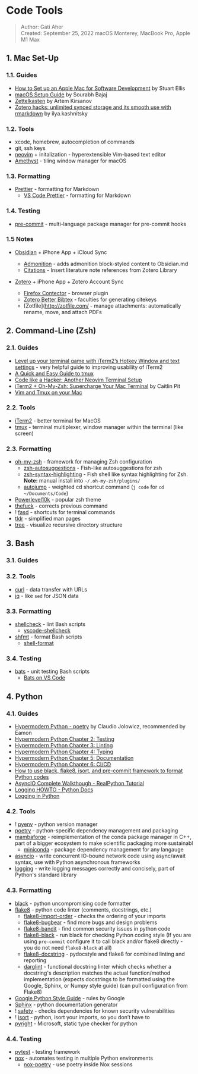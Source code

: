 # Code Tools

> Author: Gati Aher  
> Created: September 25, 2022
> macOS Monterey, MacBook Pro, Apple M1 Max

## 1. Mac Set-Up

### 1.1. Guides

- [How to Set up an Apple Mac for Software Development](https://www.stuartellis.name/articles/mac-setup/) by Stuart Ellis
- [macOS Setup Guide](https://sourabhbajaj.com/mac-setup/) by Sourabh Bajaj
- [Zettelkasten](https://www.youtube.com/playlist?list=PLgtmMKe4spCM5YQa3tbbdloBQB5RFKb3Y) by Artem Kirsanov
- [Zotero hacks: unlimited synced storage and its smooth use with rmarkdown](https://ikashnitsky.github.io/2019/zotero/) by ilya.kashnitsky

### 1.2. Tools

- xcode, homebrew, autocompletion of commands
- git, ssh keys
- [neovim](https://neovim.io/) + initalization - hyperextensible Vim-based text editor
- [Amethyst](https://ianyh.com/amethyst/) - tiling window manager for macOS

### 1.3. Formatting

- [Prettier](https://prettier.io/docs/en/install.html) - formatting for Markdown
  - [VS Code Prettier](https://marketplace.visualstudio.com/items?itemName=esbenp.prettier-vscode) - formatting for Markdown

### 1.4. Testing

- [pre-commit](https://pre-commit.com/) - multi-language package manager for pre-commit hooks

### 1.5 Notes

- [Obsidian]() + iPhone App + iCloud Sync
  - [Admonition](https://github.com/valentine195/obsidian-admonition) - adds admonition block-styled content to Obsidian.md
  - [Citations](https://github.com/hans/obsidian-citation-plugin) - Insert literature note references from Zotero Library
- [Zotero](https://www.zotero.org/) + iPhone App + Zotero Account Sync

  - [Firefox Contector](https://www.zotero.org/download/) - browser plugin
  - [Zotero Better Bibtex](https://retorque.re/zotero-better-bibtex/) - faculties for generating citekeys
  - [Zotfile](http://zotfile.com/ - manage attachments: automatically rename, move, and attach PDFs

## 2. Command-Line (Zsh)

### 2.1. Guides

- [Level up your terminal game with iTerm2’s Hotkey Window and text settings](https://www.typefloundry.com/1-800-iterm-bling.html) - very helpful guide to improving usability of iTerm2
- [A Quick and Easy Guide to tmux](https://www.hamvocke.com/blog/a-quick-and-easy-guide-to-tmux/)
- [Code like a Hacker: Another Neovim Terminal Setup](https://ccavales3.medium.com/code-like-a-hacker-another-neovim-terminal-setup-4613abecb7c8)
- [iTerm2 + Oh-My-Zsh: Supercharge Your Mac Terminal](https://catalins.tech/improve-mac-terminal#heading-install-iterm2) by Caitlin Pit
- [Vim and Tmux on your Mac](https://fideloper.com/mac-vim-tmux)

### 2.2. Tools

- [iTerm2](https://iterm2.com/) - better terminal for MacOS
- [tmux](https://github.com/tmux/tmux/wiki) - terminal multiplexer, window manager within the terminal (like screen)

### 2.3. Formatting

- [oh-my-zsh](https://ohmyz.sh/) - framework for managing Zsh configuration
  - [zsh-autosuggestions](https://github.com/zsh-users/zsh-autosuggestions) - Fish-like autosuggestions for zsh
  - [zsh-syntax-highlighting](https://github.com/zsh-users/zsh-syntax-highlighting) - Fish shell like syntax highlighting for Zsh. **Note:** manual install into `~/.oh-my-zsh/plugins/`
  - [autojump](https://github.com/wting/autojump) - weighted cd shortcut command (`j code` for `cd ~/Documents/Code`)
- [Powerlevel10k](https://github.com/romkatv/powerlevel10k) - popular zsh theme
- [thefuck](https://github.com/nvbn/thefuck) - corrects previous command
- ! [fasd](https://github.com/clvv/fasd) - shortcuts for terminal commands
- [tldr](https://tldr.sh/) - simplified man pages
- [tree](https://formulae.brew.sh/formula/tree) - visualize recursive directory structure

## 3. Bash

### 3.1. Guides

### 3.2. Tools

- [curl](https://curl.se/) - data transfer with URLs
- [jq](https://stedolan.github.io/jq/) - like `sed` for JSON data

### 3.3. Formatting

- [shellcheck](https://github.com/koalaman/shellcheck) - lint Bash scripts
  - [vscode-shellcheck](https://marketplace.visualstudio.com/items?itemName=timonwong.shellcheck)
- [shfmt](https://github.com/mvdan/sh) - format Bash scripts
  - [shell-format](https://marketplace.visualstudio.com/items?itemName=foxundermoon.shell-format)

### 3.4. Testing

- [bats](https://bats-core.readthedocs.io/en/stable/installation.html) - unit testing Bash scripts
  - [Bats on VS Code](https://marketplace.visualstudio.com/items?itemName=jetmartin.bats)

## 4. Python

### 4.1. Guides

- [Hypermodern Python - poetry](https://cjolowicz.github.io/posts/hypermodern-python-01-setup/) by Claudio Jolowicz, recommended by Eamon
- [Hypermodern Python Chapter 2: Testing](https://cjolowicz.github.io/posts/hypermodern-python-02-testing/)
- [Hypermodern Python Chapter 3: Linting](https://cjolowicz.github.io/posts/hypermodern-python-03-linting/)
- [Hypermodern Python Chapter 4: Typing](https://cjolowicz.github.io/posts/hypermodern-python-04-typing/)
- [Hypermodern Python Chapter 5: Documentation](https://cjolowicz.github.io/posts/hypermodern-python-05-documentation/)
- [Hypermodern Python Chapter 6: CI/CD](https://cjolowicz.github.io/posts/hypermodern-python-06-ci-cd/)
- [How to use black, flake8, isort, and pre-commit framework to format Python codes](http://www.sefidian.com/2021/08/03/how-to-use-black-flake8-and-isort-to-format-python-codes/)
- [AsyncIO Complete Walkthough - RealPython Tutorial](https://realpython.com/async-io-python/)
- [Logging HOWTO - Python Docs](https://docs.python.org/3/howto/logging.html)
- [Logging in Python](https://realpython.com/python-logging/)

### 4.2. Tools

- ! [pyenv](https://github.com/pyenv/pyenv) - python version manager
- [poetry](https://python-poetry.org/docs/#system-requirements) - python-specific dependency management and packaging
- [mambaforge](https://mamba.readthedocs.io/en/latest/installation.html) - reimplementation of the conda package manager in C++, part of a bigger ecosystem to make scientific packaging more sustainabl
  - [miniconda](https://docs.conda.io/en/latest/miniconda.html) - package dependency management for any langauge
- [asyncio](https://docs.python.org/3/library/asyncio.html) - write concurrent IO-bound network code using async/await syntax, use with Python asynchronous frameworks
- [logging](https://docs.python.org/3/library/logging.html) - write logging messages correctly and concisely, part of Python's standard library

### 4.3. Formatting

- [black](https://github.com/psf/black) - python uncompromising code formatter
- [flake8](https://flake8.pycqa.org/en/latest/) - python code linter (comments, docstrings, etc.)
  - [flake8-import-order](https://pypi.org/project/flake8-import-order/) - checks the ordering of your imports
  - [flake8-bugbear](https://github.com/PyCQA/flake8-bugbear) - find more bugs and design problems
  - [flake8-bandit](https://github.com/tylerwince/flake8-bandit) - find common security issues in python code
  - [flake8-black](https://github.com/peterjc/flake8-black) - run black for checking Python coding style (If you are using `pre-commit` configure it to call black and/or flake8 directly - you do not need `flake8-black` at all)
  - [flake8-docstring](https://github.com/PyCQA/flake8-docstrings) - pydocstyle and flake8 for combined linting and reporting
  - [darglint](https://github.com/terrencepreilly/darglint) - functional docstring linter which checks whether a docstring's description matches the actual function/method implementation (expects docstrings to be formatted using the Google, Sphinx, or Numpy style guide) (can pull configuration from Flake8)
- [Google Python Style Guide](https://google.github.io/styleguide/pyguide.html) - rules by Google
- [Sphinx](https://www.sphinx-doc.org/en/master/) - python documentation generator
- ! [safety](https://github.com/pyupio/safety) - checks dependencies for known security vulnerabilities
- ! [isort](https://github.com/PyCQA/isort) - python, isort your imports, so you don’t have to
- [pyright](https://github.com/microsoft/pyright) - Microsoft, static type checker for python

### 4.4. Testing

- [pytest](https://docs.pytest.org/en/7.1.x/) - testing framework
- [nox](https://nox.thea.codes/en/stable/) - automates testing in multiple Python environments
  - [nox-poetry](https://github.com/cjolowicz/nox-poetry) - use poetry inside Nox sessions

